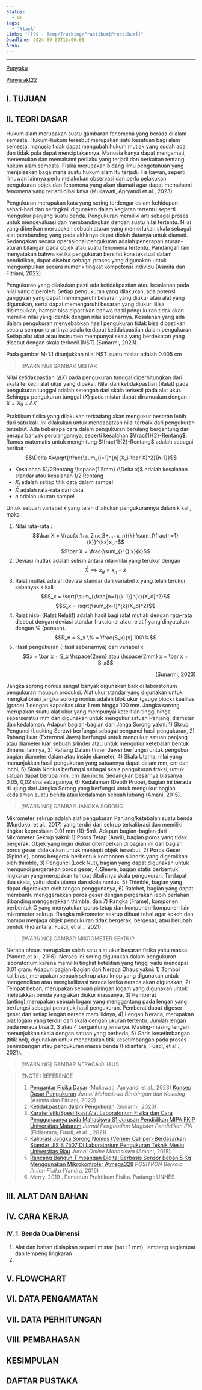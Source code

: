 ```yaml
---
Status:
  - 🟨
tags:
  - "#task"
Links: "[[99 - Temp/Tracking/Praktikum|Praktikum]]"
Deadline: 2024-09-09T13:00:00
Area: 
---
```

---
[Punyaku](https://drive.google.com/drive/folders/1vi2jFx5av1kXOA-7HZQU3nO4bUKSzNJy)

[Punya akt22](https://drive.google.com/drive/folders/1EMtUyoV86TAGhQdoVaHXEoZVBOFGzg-8)
## I. TUJUAN
## II. TEORI DASAR

Hukum alam merupakan suatu gambaran fenomena yang berada di alam semesta. Hukum-hukum tersebut merupakan satu kesatuan bagi alam semesta, manusia tidak dapat mengubah hukum mutlak yang sudah ada dan tidak pula dapat menciptakannya. Manusia hanya dapat mengamati, menemukan dan memahami perilaku yang terjadi dan berkaitan tentang hukum alam semesta. Fisika merupakan bidang ilmu pengetahuan yang menjelaskan bagaimana suatu hukum alam itu terjadi. Fisikawan, seperti ilmuwan lainnya perlu melakukan observasi dan perlu pelakukan pengukuran objek dan fenomena yang akan diamati agar dapat memahami fenomena yang terjadi dibaliknya (Muliawati, Apryandi et al., 2023).

Pengukuran merupakan kata yang sering terdengar dalam kehidupan sehari-hari dan seringkali digunakan dalam kegiatan tertentu seperti mengukur panjang suatu benda. Pengukuran memiliki arti sebagai proses untuk mengevaluasi dan membandingkan dengan suatu nilai tertentu. Nilai yang diberikan merupakan sebuah aturan yang memerlukan skala sebagai alat pembanding yang pada akhirnya dapat diolah datanya untuk diamati. Sedangakan secara operasional pengukuran adalah penerapan aturan-aturan bilangan pada objek atau suatu fenomena tertentu. Pandangan lain menyatakan bahwa ketika pengukuran bersifat konstekstual dalam pendidikan, dapat disebut sebagai proses yang digunakan untuk mengumpulkan secara numerik tingkat kompetensi individu (Asmita dan Fitriani, 2022).

Pengukuran yang dilakukan pasti ada ketidakpastian atau kesalahan pada nilai yang diperoleh. Setiap pengukuran yang dilakukan, ada potensi gangguan yang dapat memengaruhi besaran yang diukur atau alat yang digunakan, serta dapat memengaruhi besaran yang diukur. Bisa disimpulkan, hampir bisa dipastikan bahwa hasil pengukuran tidak akan memiliki nilai yang identik dengan nilai sebenarnya. Kesalahan yang ada dalam pengukuran menyebabkan hasil pengukuran tidak bisa dipastikan secara sempurna artinya selalu terdapat ketidakpastian dalam pengukuran. Setiap alat ukut atau instrumen mempunyai skala yang berdekatan yang disebut dengan skala terkecil (NST) (Sunarmi, 2023).

Pada gambar M-1.1 ditunjukkan nilai NST suatu mistar adalah 0.005 cm

>[!WARNING] GAMBAR MISTAR

Nilai ketidakpastian ($\Delta X$) pada pengukuran tunggal diperhitungkan dari skala terkecil alat ukur yang dipakai. Nilai dari ketidakpastian (Ralat) pada pengukuran tunggal adalah setengah dari skala terkecil pada alat ukur. Sehingga pengukuran tunggal ($X$) pada mistar dapat dirumuskan dengan : $X = X_0 \pm \Delta X$

Praktikum fisika yang dilakukan terkadang akan mengukur besaran lebih dari satu kali. Ini dilakukan untuk mendapatkan nilai terbaik dari pengukuran tersebut. Ada beberapa cara dalam pengukuran berulang bergantung dari berapa banyak perulangannya, seperti kesalahan $\frac{1}{2}-Rentang$. Rumus matematis untuk menghitung $\frac{1}{2}-Rentang$ adalah sebagai berikut :
$$\Delta X=\sqrt{\frac{\sum_{i=1}^{n}(X_i-\bar X)^2}{n-1}}$$
- Kesalahan $1/2Rentang \hspace{1.5mm} (\Delta x)$ adalah kesalahan standar atau kesalahan 1/2 Rentang
- $X_i$ adalah setiap titik data dalam sampel
- $\bar X$ adalah rata-rata dari data
- $n$ adalah ukuran sampel

Untuk sebuah variabel x yang telah dilakukan pengukurannya dalam k kali, maka :

1. Nilai rata-rata : $$\bar X = \frac{x_1+x_2+x_3+...+x_n}{k} \sum_{\frac{n=1}{k}}^{kx}x_n$$ $$\bar X = \frac{\sum_{}^{} x}{k}$$
2. Deviasi mutlak adalah selisih antara nilai-nilai yang terukur dengan
$$\bar X \implies x_d = x_n - \bar x$$
3. Ralat mutlak adalah deviasi standar dari variabel x yang telah terukur sebanyak k kali
$$S_x = \sqrt{\sum_{\frac{n=1}{k-1}}^{k}(X_d)^2}$$
$$S_x = \sqrt{\sum_{k-1}^{k}(X_d)^2}$$
4. Ralat nisbi (Ralat Relatif) adalah hasil bagi ralat mutlak dengan rata-rata disebut dengan deviasi standar fraksional atau relatif yang dinyatakan dengan % (pensen). $$R_n = S_x \% = \frac{S_x}{x}.100\%$$
5. Hasil pengukuran (Hasil sebenarnya) dari variabel x
$$x = \bar x + S_x \hspace{2mm} atau \hspace{2mm} x = \bar x + S_x$$

<p style="text-align:right"> (Sunarmi, 2023) </p>
Jangka sorong nonius sangat banyak digunakan baik di laboratorium pengukuran maupun produksi. Alat ukur standar yang digunakan untuk mengkalibrasi jangka sorong nonius adalah blok ukur (gauge block) kualitas (grade) 1 dengan kapasitas ukur 1 mm hingga 100 mm. Jangka sorong merupakan suatu alat ukur yang mempunyai ketelitian tinggi hinga seperseratus mm dan digunakan untuk mengukur satuan Panjang, diameter dan kedalaman. Adapun bagian-bagian dari Janga Sorong yakni: 1) Skrup Pengunci (Locking Screw) berfungsi sebagai pengunci hasil pengukuran, 2) Rahang Luar (Externnal Jaws) berfungsi untuk mengukur satuan panjang atau diameter luar sebuah silinder atau untuk mengukur ketebalan bentuk dimensi lainnya, 3) Rahang Dalam (Inner Jaws) berfungsi untuk pengukur bagian diameter dalam atau inside diameter, 4) Skala Utama, nilai yang menunjukkan hasil pengukuran yang satuannya dapat dalam mm, cm dan inchi, 5) Skala Nonius berfungsi sebagai skala pengukuran fraksi, untuk satuan dapat berupa mm, cm dan inchi. Sedangkan besarnya biasanya 0,05, 0,02 dna sebagainya, 6) Kedalaman (Depth Probe), bagian ini berada di ujung dari Jangka Sorong yang berfungsi untuk mengukur bagian kedalaman suatu benda atau kedalaman sebuah lubang  (Amani, 2015).

>[!WARNING] GAMBAR JANGKA SORONG

Mikrometer sekrup adalah alat pengukuran Panjang/ketebalan suatu benda (Murdoko, et al., 2017) yang terdiri dari sekrup terkalibrasi dan memiliki tingkat kepresisian 0.01 mm (10-5m). Adapun bagian-bagian dari Mikrometer Sekrup yakni: 1) Poros Tetap (Anvil), bagian poros yang tidak bergerak. Objek yang ingin diukur ditempelkan di bagian ini dan bagian poros geser didekatkan untuk menjepit objek tersebut, 2) Poros Geser (Spindle), poros bergerak berbentuk komponen silindris yang digerakkan oleh thimble, 3) Pengunci (Lock Nut), bagian yang dapat digunakan untuk mengunci pergerakan poros geser, 4)Sleeve, bagian statis berbentuk lingkaran yang merupakan tempat ditulisnya skala pengukuran. Terdapat dua skala, yaitu skala utama dan skala nonius, 5) Thimble, bagian yang dapat digerakkan oleh tangan penggunanya, 6) Ratchet, bagian yang dapat membantu menggerakkan poros geser dengan pergerakan lebih perlahan dibanding menggerakkan thimble, dan 7) Rangka (Frame), komponen berbentuk C yang menyatukan poros tetap dan komponen-komponen lain mikrometer sekrup. Rangka mikrometer sekrup dibuat tebal agar kokoh dan mampu menjaga objek pengukuran tidak bergerak, bergesar, atau berubah bentuk (Fidiantara, Fuadi, et al ., 2021).

>[!WARNING] GAMBAR MIKROMETER SEKRUP

Neraca ohaus merupakan salah satu alat ukur besaran fisika yaitu massa (Yandra,et al., 2016). Neraca ini sering digunakan dalam pengukuran laboratorium karena memiliki tingkat ketelitian yang tinggi yaitu mencapai 0,01 gram. Adapun bagian-bagian dari Neraca Ohaus yakni: 1) Tombol kalibrasi, merupakan sebuah sekrup atau knop yang digunakan untuk mengenolkan atau mengkalibrasi neraca ketika neraca akan digunakan, 2) Tempat beban, merupakan sebuah piringan logam yang digunakan untuk meletakkan benda yang akan diukur massanya, 3) Pemberat (anting),merupakan sebuah logam yang menggantung pada lengan yang berfungsi sebagai penunjuk hasil pengukuran. Pemberat dapat digeser-geser dan setiap lengan neraca memilikinya, 4) Lengan Neraca, merupakan plat logam yang terdiri dari skala dengan ukuran tertentu. Jumlah lengan pada neraca bisa 2, 3 atau 4 bergantung jenisnya. Masing-masing lengan menunjukkan skala dengan satuan yang berbeda, 5) Garis kesetimbangan (titik nol), digunakan untuk menentukan titik kesetimbangan pada proses penimbangan atau pengukuran massa benda (Fidiantara, Fuadi, et al ., 2021).

>[!WARNING] GAMBAR NERACA OHAUS


> [!NOTE] REFERENCE
>1. [Pengantar Fisika Dasar](https://books.google.co.id/books?hl=en&lr=&id=ZAvgEAAAQBAJ&oi=fnd&pg=PR3&dq=Teknik+Pengukuran+dan+Estimasi+Ketidakpastian+dalam+Mekanika+Fisika&ots=H5l_S5-YUz&sig=Q9NHXlnaIfj8CHvmz9oWyen-dhA&redir_esc=y#v=onepage&q&f=false) (Muliawati, Apryandi et al., 2023)
>[Konsep Dasar Pengukuran](https://ojs.uniska-bjm.ac.id/index.php/AN-NUR/article/view/8923) *Jurnal Mahasiswa Bimbingan dan Koseling* (Asmita dan Fitriani, 2022)
>2. [Ketidakpastian dalam Pengukuran](https://studifisika.com/ketidakpastian-dalam-pengukuran/) (Sunarmi, 2023)
>3. [Karateristik/Spesifikasi Alat Laboratorium Fisika dan Cara Penggunaanya pada Mahasiswa S1 Jurusan Pendidikan MIPA FKIP Universitas Mataram](https://jppipa.unram.ac.id/index.php/jpmpi/article/view/666) *Jurnal Pengabdian Magister Pendidikan IPA* (Fidiantara, Fuadi, et al ., 2021)
>4. [Kalibrasi Jangka Sorong Nonius (Vernier Calliper) Berdasarkan Standar JIS B 7507 Di Laboratorium Pengukuran Teknik Mesin Universitas Riau](https://jom.unri.ac.id/index.php/JOMFTEKNIK/article/view/6942/6630) *Jurnal Online Mahasiswa* (Amani, 2015)
>5. [Rancang Bangun Timbangan Digital Berbasis Sensor Beban 5 Kg Menggunakan Mikrokontroler Atmega328](https://jurnal.untan.ac.id/index.php/jpositron/article/view/15924) *POSITRON Berkala Ilmiah Fisika* (Yandra, 2016)
>6. Merry. 2019 . Penuntun Praktikum Fisika. Padang : UNNES

## III. ALAT DAN BAHAN

## IV. CARA KERJA
### IV. 1. Benda Dua Dimensi

1. Alat dan bahan disiapkan seperti mistar (nst : 1 mm), lempeng segiempat dan lempeng lingkaran
2. 

## V. FLOWCHART

## VI. DATA PENGAMATAN

## VII. DATA PERHITUNGAN

## VIII. PEMBAHASAN

## KESIMPULAN

## DAFTAR PUSTAKA